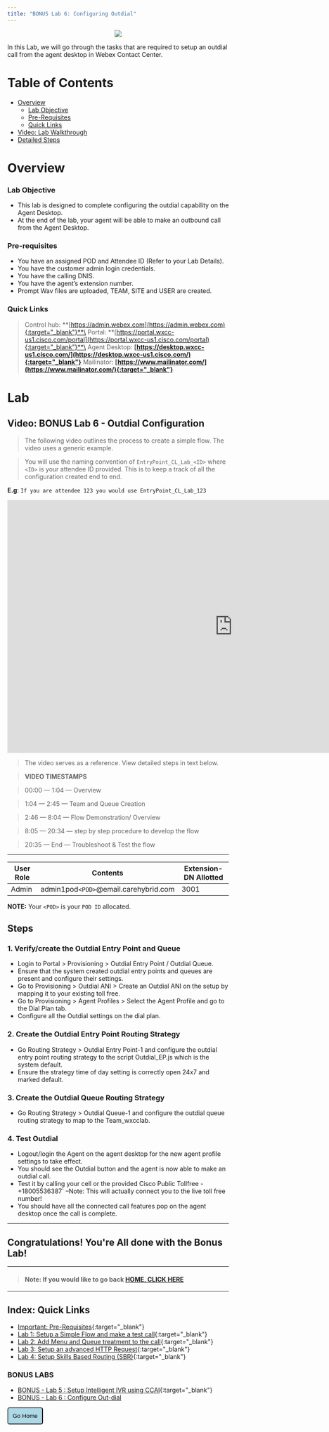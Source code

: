 ```yaml
---
title: "BONUS Lab 6: Configuring Outdial"
---
```

<p align="center">
  <img src="https://ayankovs-ccp-s3.s3.eu-west-3.amazonaws.com/CiscoLiveLogo.jpg">
</p>

In this Lab, we will go through the tasks that are required to setup an outdial call from the agent desktop in Webex Contact Center.

# Table of Contents

- [Overview](#overview) 
  * [Lab Objective](#lab-objective)
  * [Pre-Requisites](#pre-requisites)
  * [Quick Links](#quick-links)
- [Video: Lab Walkthrough](#video-bonus-lab-6---outdial-configuration)
- [Detailed Steps](#detailed-steps)

# Overview

### Lab Objective

- This lab is designed to complete configuring the outdial capability on the Agent Desktop.
- At the end of the lab, your agent will be able to make an outbound call from the Agent Desktop.

### Pre-requisites

- You have an assigned POD and Attendee ID (Refer to your Lab Details).
- You have the customer admin login credentials.
- You have the calling DNIS.
- You have the agent’s extension number.
- Prompt Wav files are uploaded, TEAM, SITE and USER are created. 

### Quick Links

> Control hub: **[https://admin.webex.com](https://admin.webex.com){:target="_blank"}**\
> Portal: **[https://portal.wxcc-us1.cisco.com/portal](https://portal.wxcc-us1.cisco.com/portal){:target="_blank"}**\
> Agent Desktop: **[https://desktop.wxcc-us1.cisco.com/](https://desktop.wxcc-us1.cisco.com/){:target="_blank"}**
> Mailinator: **[https://www.mailinator.com/](https://www.mailinator.com/){:target="_blank"}**

# Lab

## Video: BONUS Lab 6 - Outdial Configuration

> The following video outlines the process to create a simple flow. The video uses a generic example. 

> You will use the naming convention of `EntryPoint_CL_Lab_<ID>` where `<ID>` is your attendee ID provided. This is to keep a track of all the configuration created end to end.

**E.g**: `If you are attendee 123 you would use EntryPoint_CL_Lab_123`

<iframe width="1024" height="576" src="https://www.youtube-nocookie.com/embed/8IPR0WwFfCQ?rel=0" title="WxCC Lab 6: Outdial" frameborder="0" allow="accelerometer; autoplay; clipboard-write; encrypted-media; gyroscope; picture-in-picture" allowfullscreen></iframe>

> The video serves as a reference. View detailed steps in text below.

> **VIDEO TIMESTAMPS**

> 00:00 — 1:04 — Overview

> 1:04 — 2:45 — Team and Queue Creation

> 2:46 — 8:04 — Flow Demonstration/ Overview

> 8:05 — 20:34 — step by step procedure to develop the flow

> 20:35 — End — Troubleshoot & Test the flow 


---

| **User Role** | **Contents**      | **Extension-DN Allotted**                   |
| ----------- | ----------------- | -------------------------------- |
| Admin        | admin1pod`<POD>`@email.carehybrid.com   | 3001 |

**NOTE:**
Your `<POD>` is your `POD ID` allocated.

## Steps

### 1. Verify/create the Outdial Entry Point and Queue

- Login to Portal > Provisioning > Outdial Entry Point / Outdial Queue.
- Ensure that the system created outdial entry points and queues are present and configure their settings.
- Go to Provisioning > Outdial ANI > Create an Outdial ANI on the setup by mapping it to your existing toll free.
- Go to Provisioning > Agent Profiles > Select the Agent Profile and go to the Dial Plan tab.
- Configure all the Outdial settings on the dial plan.

### 2. Create the Outdial Entry Point Routing Strategy

- Go Routing Strategy > Outdial Entry Point-1 and configure the outdial entry point routing strategy to the script Outdial_EP.js which is the system default.
- Ensure the strategy time of day setting is correctly open 24x7 and marked default.

### 3. Create the Outdial Queue Routing Strategy

- Go Routing Strategy > Outdial Queue-1 and configure the outdial queue routing strategy to map to the Team_wxcclab.

### 4. Test Outdial

- Logout/login the Agent on the agent desktop for the new agent profile settings to take effect.
- You should see the Outdial button and the agent is now able to make an outdial call.
- Test it by calling your cell or the provided Cisco Public Tollfree - +18005536387` –Note: This will actually connect you to the live toll free number!
- You should have all the connected call features pop on the agent desktop once the call is complete.

---

## Congratulations! You're All done with the Bonus Lab! 

---
> #### Note: If you would like to go back **[HOME, CLICK HERE](index.md)**

---

## Index: Quick Links

* [Important: Pre-Requisites](prereq.md){:target="_blank"}
* [Lab 1: Setup a Simple Flow and make a test call](lab1.md){:target="_blank"}
* [Lab 2: Add Menu and Queue treatment to the call](lab2.md){:target="_blank"}
* [Lab 3: Setup an advanced HTTP Request](lab3.md){:target="_blank"}
* [Lab 4: Setup Skills Based Routing (SBR)](lab4.md){:target="_blank"}

### BONUS LABS

* [BONUS - Lab 5 : Setup Intelligent IVR using CCAI](lab5.md){:target="_blank"}
* [BONUS - Lab 6 : Configure Out-dial](lab6.md)


<script>
function mainPage() {window.location.href = "https://wxcctechsummit.github.io/holcct2107/";}
</script>

<div id="button-row">
	<button onclick="mainPage()" style="
  border-radius: 5px;
  background-color: #add8e6;
  padding: 10px;">Go Home</button>
  
</div>
